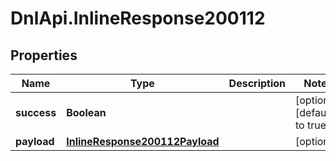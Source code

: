 # DnlApi.InlineResponse200112

## Properties
Name | Type | Description | Notes
------------ | ------------- | ------------- | -------------
**success** | **Boolean** |  | [optional] [default to true]
**payload** | [**InlineResponse200112Payload**](InlineResponse200112Payload.md) |  | [optional] 


